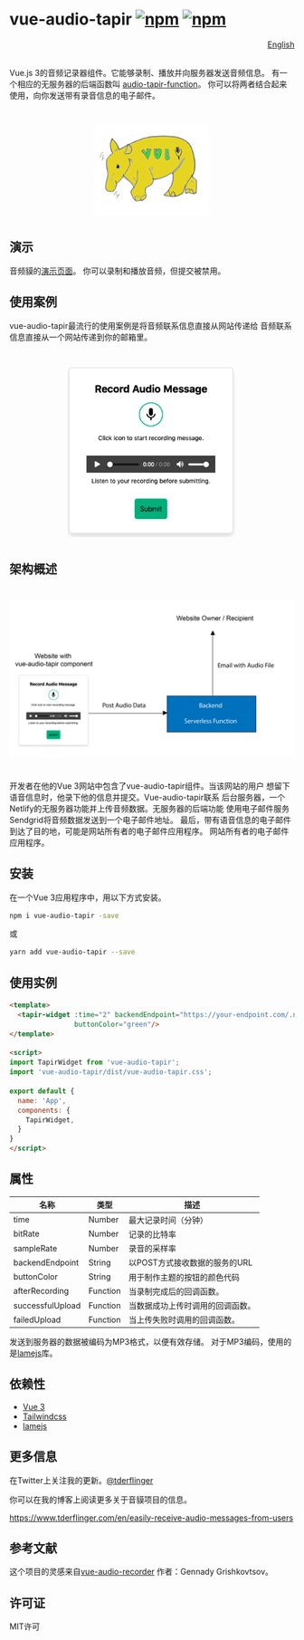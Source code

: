 # vue-audio-tapir [![npm](https://img.shields.io/npm/v/vue-audio-tapir)](https://www.npmjs.com/package/vue-audio-tapir) [![npm](https://img.shields.io/npm/l/vue-audio-tapir)](https://www.npmjs.com/package/vue-audio-tapir)  

<div style="text-align: right"><a href="./README.md">English</a></div>
<br/>

Vue.js 3的音频记录器组件。它能够录制、播放并向服务器发送音频信息。
有一个相应的无服务器的后端函数叫 [audio-tapir-function](https://github.com/tderflinger/audio-tapir-function)。
你可以将两者结合起来使用，向你发送带有录音信息的电子邮件。

<img src="./docs/the-tapir-color-new.png" style="display: block; margin: 40px auto; width: 200px" />

## 演示

音频貘的[演示页面](https://tderflinger.github.io/vue-audio-tapir/)。
你可以录制和播放音频，但提交被禁用。

## 使用案例

vue-audio-tapir最流行的使用案例是将音频联系信息直接从网站传递给
音频联系信息直接从一个网站传递到你的邮箱里。

<img src="./docs/screenshot.png" style="display: block; margin: 40px auto; width: 300px" />
 
## 架构概述

<img src="./docs/architecture-overview.png" style="display: block; margin: 40px auto; width: 550px" />

开发者在他的Vue 3网站中包含了vue-audio-tapir组件。当该网站的用户
想留下语音信息时，他录下他的信息并提交。Vue-audio-tapir联系
后台服务器，一个Netlify的无服务器功能并上传音频数据。无服务器的后端功能
使用电子邮件服务Sendgrid将音频数据发送到一个电子邮件地址。
最后，带有语音信息的电子邮件到达了目的地，可能是网站所有者的电子邮件应用程序。
网站所有者的电子邮件应用程序。

## 安装

在一个Vue 3应用程序中，用以下方式安装。

```bash
npm i vue-audio-tapir -save
```

或
```bash
yarn add vue-audio-tapir --save
```

## 使用实例

```html
<template>
  <tapir-widget :time="2" backendEndpoint="https://your-endpoint.com/.netlify/functions/audio-message" 
                buttonColor="green"/>
</template>

<script>
import TapirWidget from 'vue-audio-tapir';
import 'vue-audio-tapir/dist/vue-audio-tapir.css';

export default {
  name: 'App',
  components: {
    TapirWidget,
  }
}
</script>
```


## 属性

| 名称 | 类型 | 描述 | 
|------------------|----------|---------------------------------------------------|
| time             | Number   | 最大记录时间（分钟）                                 |
| bitRate          | Number   | 记录的比特率                                        |
| sampleRate       | Number   | 录音的采样率                                        |
| backendEndpoint  | String   | 以POST方式接收数据的服务的URL                         |
| buttonColor      | String   | 用于制作主题的按钮的颜色代码             |
| afterRecording   | Function | 当录制完成后的回调函数。     |
| successfulUpload | Function | 当数据成功上传时调用的回调函数。 |
| failedUpload     | Function | 当上传失败时调用的回调函数。 |

发送到服务器的数据被编码为MP3格式，以便有效存储。
对于MP3编码，使用的是[lamejs](https://github.com/zhuker/lamejs)库。

## 依赖性

- [Vue 3](https://v3.vuejs.org/)
- [Tailwindcss](https://tailwindcss.com/)
- [lamejs](https://github.com/zhuker/lamejs)

## 更多信息

在Twitter上关注我的更新。[@tderflinger](https://twitter.com/tderflinger)

你可以在我的博客上阅读更多关于音貘项目的信息。

https://www.tderflinger.com/en/easily-receive-audio-messages-from-users


## 参考文献

这个项目的灵感来自[vue-audio-recorder](https://github.com/grishkovelli/vue-audio-recorder) 作者：Gennady Grishkovtsov。


## 许可证

MIT许可
